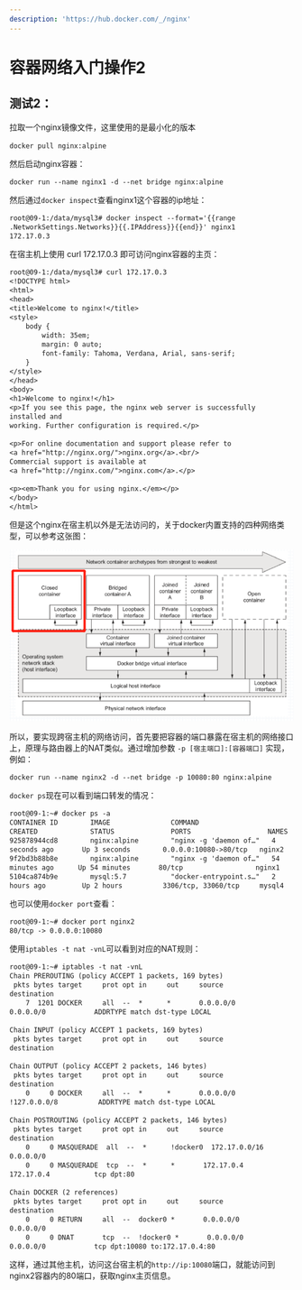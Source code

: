 ```yaml
---
description: 'https://hub.docker.com/_/nginx'
---
```


# 容器网络入门操作2

## 测试2：

拉取一个nginx镜像文件，这里使用的是最小化的版本

`docker pull nginx:alpine`

然后启动nginx容器：

```text
docker run --name nginx1 -d --net bridge nginx:alpine
```

然后通过`docker inspect`查看nginx1这个容器的ip地址：

```text
root@09-1:/data/mysql3# docker inspect --format='{{range .NetworkSettings.Networks}}{{.IPAddress}}{{end}}' nginx1
172.17.0.3
```

在宿主机上使用 curl 172.17.0.3 即可访问nginx容器的主页：

```text
root@09-1:/data/mysql3# curl 172.17.0.3
<!DOCTYPE html>
<html>
<head>
<title>Welcome to nginx!</title>
<style>
    body {
        width: 35em;
        margin: 0 auto;
        font-family: Tahoma, Verdana, Arial, sans-serif;
    }
</style>
</head>
<body>
<h1>Welcome to nginx!</h1>
<p>If you see this page, the nginx web server is successfully installed and
working. Further configuration is required.</p>

<p>For online documentation and support please refer to
<a href="http://nginx.org/">nginx.org</a>.<br/>
Commercial support is available at
<a href="http://nginx.com/">nginx.com</a>.</p>

<p><em>Thank you for using nginx.</em></p>
</body>
</html>
```

但是这个nginx在宿主机以外是无法访问的，关于docker内置支持的四种网络类型，可以参考这张图：

![docker&#x5185;&#x7F6E;&#x652F;&#x6301;&#x7684;&#x56DB;&#x79CD;&#x7F51;&#x7EDC;&#x7C7B;&#x578B;](../.gitbook/assets/image%20%289%29.png)

所以，要实现跨宿主机的网络访问，首先要把容器的端口暴露在宿主机的网络接口上，原理与路由器上的NAT类似。通过增加参数 `-p [宿主端口]:[容器端口]` 实现，例如：

```text
docker run --name nginx2 -d --net bridge -p 10080:80 nginx:alpine
```

`docker ps`现在可以看到端口转发的情况：

```text
root@09-1:~# docker ps -a
CONTAINER ID        IMAGE               COMMAND                  CREATED             STATUS              PORTS                   NAMES
925878944cd8        nginx:alpine        "nginx -g 'daemon of…"   4 seconds ago       Up 3 seconds        0.0.0.0:10080->80/tcp   nginx2
9f2bd3b88b8e        nginx:alpine        "nginx -g 'daemon of…"   54 minutes ago      Up 54 minutes       80/tcp                  nginx1
5104ca874b9e        mysql:5.7           "docker-entrypoint.s…"   2 hours ago         Up 2 hours          3306/tcp, 33060/tcp     mysql4
```

也可以使用`docker port`查看：

```text
root@09-1:~# docker port nginx2
80/tcp -> 0.0.0.0:10080
```

使用`iptables -t nat -vnL`可以看到对应的NAT规则：

```text
root@09-1:~# iptables -t nat -vnL
Chain PREROUTING (policy ACCEPT 1 packets, 169 bytes)
 pkts bytes target     prot opt in     out     source               destination         
    7  1201 DOCKER     all  --  *      *       0.0.0.0/0            0.0.0.0/0            ADDRTYPE match dst-type LOCAL

Chain INPUT (policy ACCEPT 1 packets, 169 bytes)
 pkts bytes target     prot opt in     out     source               destination         

Chain OUTPUT (policy ACCEPT 2 packets, 146 bytes)
 pkts bytes target     prot opt in     out     source               destination         
    0     0 DOCKER     all  --  *      *       0.0.0.0/0           !127.0.0.0/8          ADDRTYPE match dst-type LOCAL

Chain POSTROUTING (policy ACCEPT 2 packets, 146 bytes)
 pkts bytes target     prot opt in     out     source               destination         
    0     0 MASQUERADE  all  --  *      !docker0  172.17.0.0/16        0.0.0.0/0           
    0     0 MASQUERADE  tcp  --  *      *       172.17.0.4           172.17.0.4           tcp dpt:80

Chain DOCKER (2 references)
 pkts bytes target     prot opt in     out     source               destination         
    0     0 RETURN     all  --  docker0 *       0.0.0.0/0            0.0.0.0/0           
    0     0 DNAT       tcp  --  !docker0 *       0.0.0.0/0            0.0.0.0/0            tcp dpt:10080 to:172.17.0.4:80
```

这样，通过其他主机，访问这台宿主机的`http://ip:10080`端口，就能访问到nginx2容器内的80端口，获取nginx主页信息。

